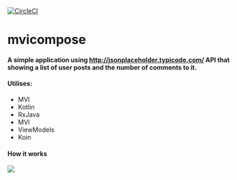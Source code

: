 [![CircleCI](https://circleci.com/gh/rumatu/mvicompose.svg?style=svg&circle-token=5a8caf54a77ed1c58ef999920f2e05728d6eb11c)](https://circleci.com/gh/rumatu/mvicompose)

# mvicompose

#### A simple application using http://jsonplaceholder.typicode.com/ API that showing a list of user posts and the number of comments to it. 

#### Utilises:
* MVI
* Kotlin
* RxJava
* MVI
* ViewModels
* Koin

#### How it works 
![](https://github.com/rumatu/mvicompose/blob/master/assets/demo.gif)
